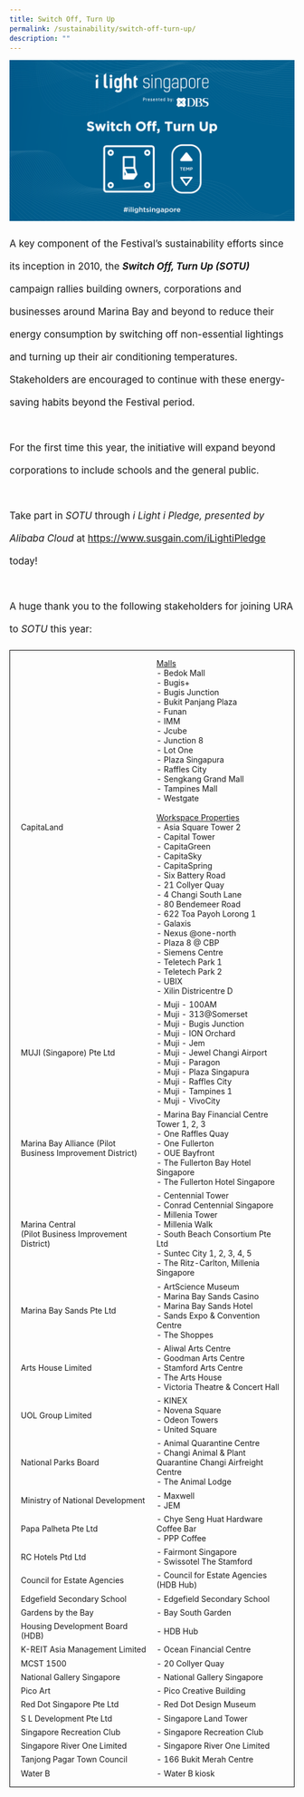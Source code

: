 ```yaml
---
title: Switch Off, Turn Up
permalink: /sustainability/switch-off-turn-up/
description: ""
---
```

![](/images/Sustainability/ilight%20switch%20off%20turn%20up%20(1)-03.png)
<p style="font-size:17px; line-height:40px">A key component of the Festival’s sustainability efforts since its inception in 2010, the <b><i>Switch Off, Turn Up (SOTU)</i></b> campaign rallies building owners, corporations and businesses around Marina Bay and beyond to reduce their energy consumption by switching off non-essential lightings and turning up their air conditioning temperatures. Stakeholders are encouraged to continue with these energy-saving habits beyond the Festival period.
<br><br>
For the first time this year, the initiative will expand beyond corporations to include schools and the general public. 
<br><br>
Take part in <i>SOTU</i> through <i>i Light i Pledge, presented by Alibaba Cloud</i> at <a target="_blank" href="https://www.susgain.com/iLightiPledge">https://www.susgain.com/iLightiPledge</a> today!
<br><br>
A huge thank you to the following stakeholders for joining URA to&nbsp;<i>SOTU</i> this year:<br>
<table style="width:100%; border:1px solid black; border-collapse:separate; padding:10px">
<tbody>
<tr><td style="width:50%">
	CapitaLand</td><td style="width:50%"> <u>Malls</u><br> 
- Bedok Mall<br> 
- Bugis+<br> 
- Bugis Junction<br> 
- Bukit Panjang Plaza<br> 
- Funan<br> 
- IMM<br> 
- Jcube<br> 
- Junction 8<br> 
- Lot One<br> 
- Plaza Singapura<br>
- Raffles City<br> 
- Sengkang Grand Mall<br> 
- Tampines Mall<br> 
- Westgate<br><br>
<u> Workspace Properties</u><br>
- Asia Square Tower 2<br>
- Capital Tower<br>
- CapitaGreen<br>
- CapitaSky<br>
- CapitaSpring<br>
- Six Battery Road<br>
- 21 Collyer Quay<br>
- 4 Changi South Lane<br>
- 80 Bendemeer Road<br>
- 622 Toa Payoh Lorong 1<br>
- Galaxis<br>
- Nexus @one-north<br>
- Plaza 8 @ CBP<br>
- Siemens Centre<br>
- Teletech Park 1<br>
- Teletech Park 2<br>
- UBIX<br>
- Xilin Districentre D</td></tr>

<tr><td style="width:50%">MUJI (Singapore) Pte Ltd</td><td style="width:50%">
- Muji - 100AM<br>
- Muji - 313@Somerset<br>
- Muji - Bugis Junction<br>
- Muji - ION Orchard<br>
- Muji - Jem<br>
- Muji - Jewel Changi Airport<br>
- Muji - Paragon<br>
- Muji - Plaza Singapura<br>
- Muji - Raffles City<br>
- Muji - Tampines 1<br>
- Muji - VivoCity</td></tr>

<tr><td style="width:50%">
Marina Bay Alliance (Pilot Business Improvement District)</td><td style="width:50%">
- Marina Bay Financial Centre Tower 1, 2, 3<br>
- One Raffles Quay<br>
- One Fullerton<br>
- OUE Bayfront<br>
- The Fullerton Bay Hotel Singapore<br>
- The Fullerton Hotel Singapore</td></tr>

<tr><td style="width:50%">Marina Central<br>
(Pilot Business Improvement District)</td><td style="width:50%">
- Centennial Tower<br>
- Conrad Centennial Singapore<br>
- Millenia Tower<br>
- Millenia Walk<br>
- South Beach Consortium Pte Ltd<br>
- Suntec City 1, 2, 3, 4, 5<br>
- The Ritz-Carlton, Millenia Singapore</td></tr>

<tr><td style="width:50%">Marina Bay Sands Pte Ltd</td><td style="width:50%">
- ArtScience Museum<br>
- Marina Bay Sands Casino<br>
- Marina Bay Sands Hotel<br>
- Sands Expo &amp; Convention Centre<br>
- The Shoppes</td></tr>

<tr><td style="width:50%">Arts House Limited</td><td style="width:50%"> - Aliwal Arts Centre<br> - Goodman Arts Centre<br> - Stamford Arts Centre<br> - The Arts House<br> - Victoria Theatre &amp; Concert Hall</td></tr>

<tr><td style="width:50%">UOL Group Limited</td><td style="width:50%">
- KINEX<br>
- Novena Square<br>
- Odeon Towers<br>
- United Square</td></tr>

<tr><td style="width:50%">National Parks Board</td><td style="width:50%">
- Animal Quarantine Centre<br>
- Changi Animal &amp; Plant Quarantine Changi Airfreight Centre<br>
- The Animal Lodge</td></tr>

<tr><td style="width:50%">Ministry of National Development</td><td style="width:50%">
- Maxwell<br>
- JEM</td></tr>

<tr><td style="width:50%">Papa Palheta Pte Ltd</td><td style="width:50%">
- Chye Seng Huat Hardware Coffee Bar<br>
- PPP Coffee</td></tr>

<tr><td style="width:50%">RC Hotels Ptd Ltd</td><td style="width:50%">- Fairmont Singapore<br>
- Swissotel The Stamford</td></tr>
	
<tr><td style="width:50%">
Council for Estate Agencies</td><td style="width:50%"> - Council for Estate Agencies (HDB Hub)</td></tr>

<tr><td style="width:50%">
Edgefield Secondary School</td><td style="width:50%">- Edgefield Secondary School</td></tr>

<tr><td style="width:50%">
Gardens by the Bay</td><td style="width:50%">- Bay South Garden</td></tr>
	
<tr><td style="width:50%">Housing Development Board (HDB)</td><td style="width:50%">- HDB Hub</td></tr>

<tr><td style="width:50%">K-REIT Asia Management Limited</td><td style="width:50%">- Ocean Financial Centre</td></tr>	
	
<tr><td style="width:50%">MCST 1500</td><td style="width:50%">- 20 Collyer Quay</td></tr>
	
<tr><td style="width:50%">National Gallery Singapore</td><td style="width:50%">- National Gallery Singapore</td></tr>

<tr><td style="width:50%">Pico Art</td><td style="width:50%">- Pico Creative Building</td></tr>
	
<tr><td style="width:50%">Red Dot Singapore Pte Ltd</td><td style="width:50%">- Red Dot Design Museum</td></tr>
	
<tr><td style="width:50%">S L Development Pte Ltd</td><td style="width:50%">- Singapore Land Tower</td></tr>	

<tr><td style="width:50%">Singapore Recreation Club</td><td style="width:50%">- Singapore Recreation Club</td></tr>
	
<tr><td style="width:50%">Singapore River One Limited</td><td style="width:50%">- Singapore River One Limited</td></tr>

<tr><td style="width:50%">Tanjong Pagar Town Council</td><td style="width:50%">- 166 Bukit Merah Centre</td></tr>
	
<tr><td style="width:50%">Water B</td><td style="width:50%">
- Water B kiosk</td></tr>
</tbody></table></p><p></p>
